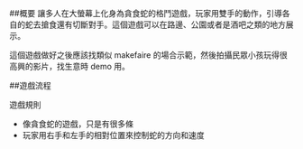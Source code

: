 ##概要
讓多人在大螢幕上化身為貪食蛇的格鬥遊戲，玩家用雙手的動作，引導各自的蛇去搶食還有切斷對手。這個遊戲可以在路邊、公園或者是酒吧之類的地方展示。

這個遊戲做好之後應該找類似 makefaire 的場合示範，然後拍攝民眾小孩玩得很高興的影片，找生意時 demo 用。

##遊戲流程

遊戲規則
- 像貪食蛇的遊戲，只是有很多條
- 玩家用右手和左手的相對位置來控制蛇的方向和速度
